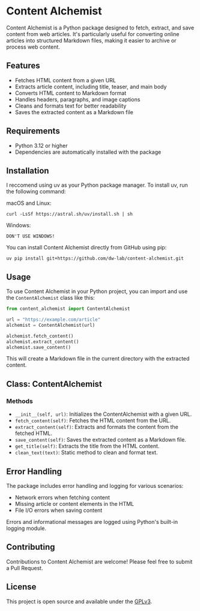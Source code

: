 # Content Alchemist

Content Alchemist is a Python package designed to fetch, extract, and save content from web articles. It's particularly useful for converting online articles into structured Markdown files, making it easier to archive or process web content.

## Features

- Fetches HTML content from a given URL
- Extracts article content, including title, teaser, and main body
- Converts HTML content to Markdown format
- Handles headers, paragraphs, and image captions
- Cleans and formats text for better readability
- Saves the extracted content as a Markdown file

## Requirements

- Python 3.12 or higher
- Dependencies are automatically installed with the package

## Installation

I reccomend using uv as your Python package manager. To install uv, run the following command:

macOS and Linux:

```
curl -LsSf https://astral.sh/uv/install.sh | sh
```

Windows:

```
DON'T USE WINDOWS!
```

You can install Content Alchemist directly from GitHub using pip:

```
uv pip install git+https://github.com/dw-lab/content-alchemist.git
```

## Usage

To use Content Alchemist in your Python project, you can import and use the `ContentAlchemist` class like this:

```python
from content_alchemist import ContentAlchemist

url = "https://example.com/article"
alchemist = ContentAlchemist(url)

alchemist.fetch_content()
alchemist.extract_content()
alchemist.save_content()
```

This will create a Markdown file in the current directory with the extracted content.

## Class: ContentAlchemist

### Methods

- `__init__(self, url)`: Initializes the ContentAlchemist with a given URL.
- `fetch_content(self)`: Fetches the HTML content from the URL.
- `extract_content(self)`: Extracts and formats the content from the fetched HTML.
- `save_content(self)`: Saves the extracted content as a Markdown file.
- `get_title(self)`: Extracts the title from the HTML content.
- `clean_text(text)`: Static method to clean and format text.

## Error Handling

The package includes error handling and logging for various scenarios:

- Network errors when fetching content
- Missing article or content elements in the HTML
- File I/O errors when saving content

Errors and informational messages are logged using Python's built-in logging module.

## Contributing

Contributions to Content Alchemist are welcome! Please feel free to submit a Pull Request.

## License

This project is open source and available under the [GPLv3](LICENSE).
